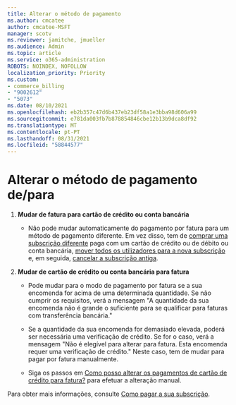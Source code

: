 ```yaml
---
title: Alterar o método de pagamento
ms.author: cmcatee
author: cmcatee-MSFT
manager: scotv
ms.reviewer: jamitche, jmueller
ms.audience: Admin
ms.topic: article
ms.service: o365-administration
ROBOTS: NOINDEX, NOFOLLOW
localization_priority: Priority
ms.custom:
- commerce_billing
- "9002612"
- "5073"
ms.date: 08/10/2021
ms.openlocfilehash: eb2b357c47d6b437eb23df58a1e3bba98d606a99
ms.sourcegitcommit: e781da003fb7b878854846cbe12b13b9dca8df92
ms.translationtype: MT
ms.contentlocale: pt-PT
ms.lasthandoff: 08/31/2021
ms.locfileid: "58844577"
---
```

# <a name="change-payment-method-fromto"></a>Alterar o método de pagamento de/para

1. **Mudar de fatura para cartão de crédito ou conta bancária**

    - Não pode mudar automaticamente do pagamento por fatura para um método de pagamento diferente. Em vez disso, tem de [comprar uma subscrição diferente](https://docs.microsoft.com/microsoft-365/commerce/try-or-buy-microsoft-365#buy-a-different-subscription) paga com um cartão de crédito ou de débito ou conta bancária, [mover todos os utilizadores para a nova subscrição](https://docs.microsoft.com/microsoft-365/commerce/subscriptions/move-users-different-subscription) e, em seguida, [cancelar a subscrição antiga](https://docs.microsoft.com/microsoft-365/commerce/subscriptions/cancel-your-subscription).

2. **Mudar de cartão de crédito ou conta bancária para fatura**

    - Pode mudar para o modo de pagamento por fatura se a sua encomenda for acima de uma determinada quantidade. Se não cumprir os requisitos, verá a mensagem "A quantidade da sua encomenda não é grande o suficiente para se qualificar para faturas com transferência bancária."

    - Se a quantidade da sua encomenda for demasiado elevada, poderá ser necessária uma verificação de crédito. Se for o caso, verá a mensagem "Não é elegível para alterar para fatura. Esta encomenda requer uma verificação de crédito." Neste caso, tem de mudar para pagar por fatura manualmente.

    - Siga os passos em [Como posso alterar os pagamentos de cartão de crédito para fatura?](how-do-i-change-from-credit-card-payments-to-invoice.md) para efetuar a alteração manual.

Para obter mais informações, consulte [Como pagar a sua subscrição](https://docs.microsoft.com/microsoft-365/commerce/billing-and-payments/pay-for-your-subscription).
